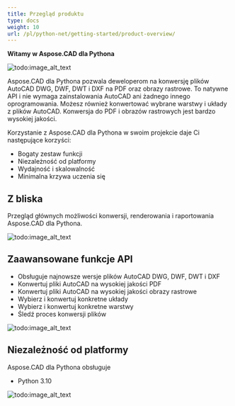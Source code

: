 ```yaml
---
title: Przegląd produktu
type: docs
weight: 10
url: /pl/python-net/getting-started/product-overview/
---
```


**Witamy w Aspose.CAD dla Pythona**

![todo:image_alt_text](/cad/_assets/python-net/product-overview_1.png)

Aspose.CAD dla Pythona pozwala deweloperom na konwersję plików AutoCAD DWG, DWF, DWT i DXF na PDF oraz obrazy rastrowe. To natywne API i nie wymaga zainstalowania AutoCAD ani żadnego innego oprogramowania. Możesz również konwertować wybrane warstwy i układy z plików AutoCAD. Konwersja do PDF i obrazów rastrowych jest bardzo wysokiej jakości.

Korzystanie z Aspose.CAD dla Pythona w swoim projekcie daje Ci następujące korzyści:

- Bogaty zestaw funkcji
- Niezależność od platformy
- Wydajność i skalowalność
- Minimalna krzywa uczenia się




## **Z bliska**
Przegląd głównych możliwości konwersji, renderowania i raportowania Aspose.CAD dla Pythona.

![todo:image_alt_text](/cad/_assets/python-net/product-overview_2.png)
## **Zaawansowane funkcje API**
- Obsługuje najnowsze wersje plików AutoCAD DWG, DWF, DWT i DXF
- Konwertuj pliki AutoCAD na wysokiej jakości PDF
- Konwertuj pliki AutoCAD na wysokiej jakości obrazy rastrowe
- Wybierz i konwertuj konkretne układy
- Wybierz i konwertuj konkretne warstwy
- Śledź proces konwersji plików

![todo:image_alt_text](/cad/_assets/python-net/product-overview_3.png)

## **Niezależność od platformy**
Aspose.CAD dla Pythona obsługuje

- Python 3.10

![todo:image_alt_text](/cad/_assets/python-net/product-overview_4.png)
